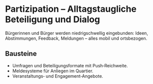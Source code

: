 # Partizipation – Alltagstaugliche Beteiligung und Dialog

Bürgerinnen und Bürger werden niedrigschwellig eingebunden: Ideen, Abstimmungen, Feedback, Meldungen – alles mobil und ortsbezogen.

## Bausteine

- Umfragen und Beteiligungsformate mit Push‑Reichweite.
- Meldesysteme für Anliegen im Quartier.
- Veranstaltungs‑ und Engagement‑Angebote.
